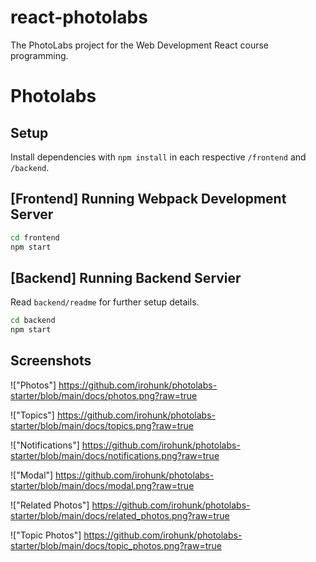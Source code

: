 # react-photolabs
The PhotoLabs project for the Web Development React course programming.

# Photolabs

## Setup

Install dependencies with `npm install` in each respective `/frontend` and `/backend`.

## [Frontend] Running Webpack Development Server

```sh
cd frontend
npm start
```

## [Backend] Running Backend Servier

Read `backend/readme` for further setup details.

```sh
cd backend
npm start
```


## Screenshots
!["Photos"]
https://github.com/irohunk/photolabs-starter/blob/main/docs/photos.png?raw=true

!["Topics"]
https://github.com/irohunk/photolabs-starter/blob/main/docs/topics.png?raw=true

!["Notifications"]
https://github.com/irohunk/photolabs-starter/blob/main/docs/notifications.png?raw=true

!["Modal"]
https://github.com/irohunk/photolabs-starter/blob/main/docs/modal.png?raw=true

!["Related Photos"]
https://github.com/irohunk/photolabs-starter/blob/main/docs/related_photos.png?raw=true

!["Topic Photos"]
https://github.com/irohunk/photolabs-starter/blob/main/docs/topic_photos.png?raw=true